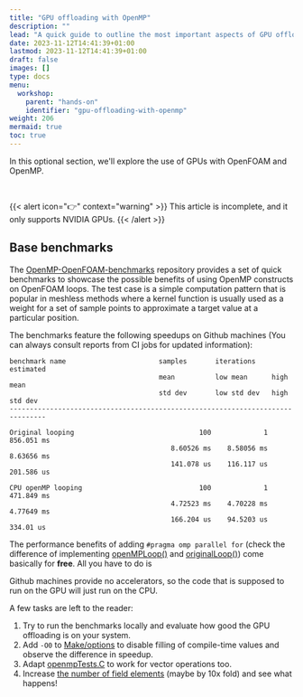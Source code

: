 ```yaml
---
title: "GPU offloading with OpenMP"
description: ""
lead: "A quick guide to outline the most important aspects of GPU offloading with OpenMP in OpenFOAM context."
date: 2023-11-12T14:41:39+01:00
lastmod: 2023-11-12T14:41:39+01:00
draft: false
images: []
type: docs
menu:
  workshop:
    parent: "hands-on"
    identifier: "gpu-offloading-with-openmp"
weight: 206
mermaid: true
toc: true
---
```


In this optional section, we'll explore the use of GPUs with OpenFOAM and OpenMP.

<div class="card-bar"></div><br>

{{< alert icon="👉" context="warning" >}}
This article is incomplete, and it only supports NVIDIA GPUs.
{{< /alert >}}

## Base benchmarks

The [OpenMP-OpenFOAM-benchmarks](https://github.com/FoamScience/OpenMP-OpenFOAM-benchmarks) repository provides a set of quick benchmarks
to showcase the possible benefits of using OpenMP constructs on OpenFOAM loops. The test case is a simple computation pattern
that is popular in meshless methods where a kernel function is usually used as a weight for a set of sample points to approximate a
target value at a particular position.

The benchmarks feature the following speedups on Github machines (You can always consult reports from CI jobs for updated information):
```
benchmark name                       samples       iterations    estimated
                                     mean          low mean      high mean
                                     std dev       low std dev   high std dev
-------------------------------------------------------------------------------

Original looping                               100             1    856.051 ms
                                        8.60526 ms    8.58056 ms    8.63656 ms
                                        141.078 us    116.117 us    201.586 us

CPU openMP looping                             100             1    471.849 ms
                                        4.72523 ms    4.70228 ms    4.77649 ms
                                        166.204 us    94.5203 us     334.01 us
```

The performance benefits of adding `#pragma omp parallel for` (check the difference of implementing [openMPLoop()](https://github.com/FoamScience/OpenMP-OpenFOAM-benchmarks/blob/5945d5aa564b38e63354d0b4347cc8e4cfa52b94/openmpTests.C#L37) and [originalLoop()](https://github.com/FoamScience/OpenMP-OpenFOAM-benchmarks/blob/5945d5aa564b38e63354d0b4347cc8e4cfa52b94/openmpTests.C#L19)) come basically for **free**. All you have to do is

Github machines provide no accelerators, so the code that is supposed to run on the GPU will just run on the CPU.

A few tasks are left to the reader:
1. Try to run the benchmarks locally and evaluate how good the GPU offloading is on your system.
2. Add `-O0` to [Make/options](https://github.com/FoamScience/OpenMP-OpenFOAM-benchmarks/blob/5945d5aa564b38e63354d0b4347cc8e4cfa52b94/Make/options#L2) to disable filling of compile-time values and observe the difference in speedup.
3. Adapt [openmpTests.C](https://github.com/FoamScience/OpenMP-OpenFOAM-benchmarks/blob/main/openmpTests.C) to work for vector operations too.
4. Increase [the number of field elements](https://github.com/FoamScience/OpenMP-OpenFOAM-benchmarks/blob/5945d5aa564b38e63354d0b4347cc8e4cfa52b94/openmpTests.C#L15) (maybe by 10x fold) and see what happens!

